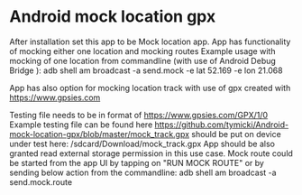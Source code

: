 # Android mock location gpx
After installation set this app to be Mock location app.
App has functionality of mocking either one location and mocking routes
Example usage with mocking of one location from commandline (with use of Android Debug Bridge ):
adb  shell am broadcast -a send.mock -e lat 52.169 -e lon 21.068

App has also option for mocking location track with use of gpx created with 
https://www.gpsies.com

Testing file needs to be in format of 
https://www.gpsies.com/GPX/1/0
Example testing file can be found here
https://github.com/tymicki/Android-mock-location-gpx/blob/master/mock_track.gpx should be put on device under test here:
/sdcard/Download/mock_track.gpx
App should be also granted read external storage permission in this use case.
Mock route could be started from the app UI by tapping on "RUN MOCK ROUTE"
 or by sending below action from the commandline:
adb  shell am broadcast -a send.mock.route 

